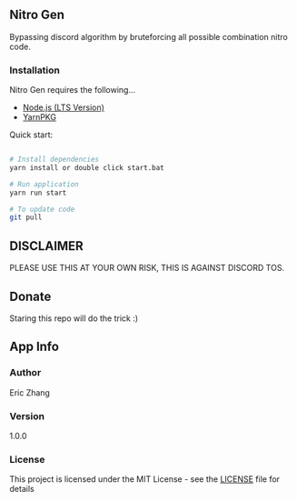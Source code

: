 ## Nitro Gen

Bypassing discord algorithm by bruteforcing all possible combination nitro code.

### Installation

Nitro Gen requires the following...

- [Node.js (LTS Version)](http://nodejs.org/)
- [YarnPKG](https://yarnpkg.com/lang/en/docs/install/#windows-stable)

Quick start:

```bash

# Install dependencies
yarn install or double click start.bat

# Run application
yarn run start

# To update code
git pull

```

## DISCLAIMER

PLEASE USE THIS AT YOUR OWN RISK, THIS IS AGAINST DISCORD TOS.

## Donate

Staring this repo will do the trick :)

## App Info

### Author

Eric Zhang

### Version

1.0.0

### License

This project is licensed under the MIT License - see the [LICENSE](LICENSE) file for details
